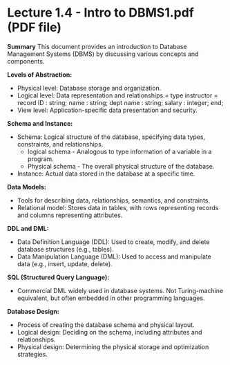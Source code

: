 # Lecture 1.4 - Intro to DBMS1.pdf (PDF file)

**Summary**
This document provides an introduction to Database Management Systems (DBMS) by discussing various concepts and components.

**Levels of Abstraction:**

- Physical level: Database storage and organization.
- Logical level: Data representation and relationships.= type instructor = record
  ID : string;
  name : string;
  dept name : string;
  salary : integer;
  end;
- View level: Application-specific data presentation and security.

**Schema and Instance:**

- Schema: Logical structure of the database, specifying data types, constraints, and relationships.
  - logical schema - Analogous to type information of a variable in a program.
  - Physical schema - The overall physical structure of the database.
- Instance: Actual data stored in the database at a specific time.

**Data Models:**

- Tools for describing data, relationships, semantics, and constraints.
- Relational model: Stores data in tables, with rows representing records and columns representing attributes.

**DDL and DML:**

- Data Definition Language (DDL): Used to create, modify, and delete database structures (e.g., tables).
- Data Manipulation Language (DML): Used to access and manipulate data (e.g., insert, update, delete).

**SQL (Structured Query Language):**

- Commercial DML widely used in database systems. Not Turing-machine equivalent, but often embedded in other programming languages.

**Database Design:**

- Process of creating the database schema and physical layout.
- Logical design: Deciding on the schema, including attributes and relationships.
- Physical design: Determining the physical storage and optimization strategies.
